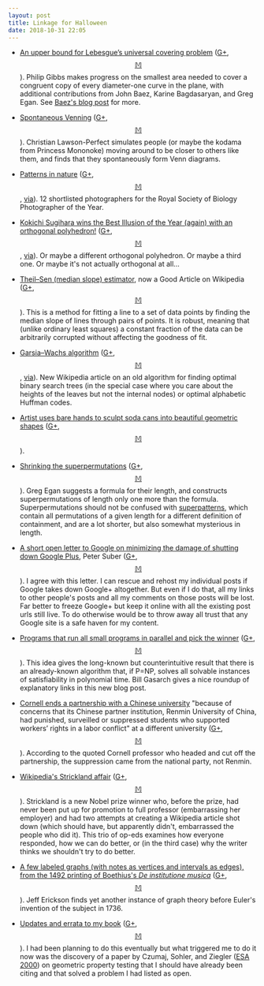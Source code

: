 ```yaml
---
layout: post
title: Linkage for Halloween
date: 2018-10-31 22:05
---
```

* [An upper bound for Lebesgue’s universal covering problem](http://vixra.org/abs/1801.0292) ([G+](https://plus.google.com/100003628603413742554/posts/5EjfGrTkT7f), [$$\mathbb{M}$$](https://mathstodon.xyz/@11011110/100908632866635208)). Philip Gibbs makes progress on the smallest area needed to cover a congruent copy of every diameter-one curve in the plane, with additional contributions from John Baez, Karine Bagdasaryan, and Greg Egan. See [Baez's blog post](https://johncarlosbaez.wordpress.com/2018/10/07/lebesgue-universal-covering-problem-part-3/) for more.

* [Spontaneous Venning](https://spontaneous-venning.glitch.me/) ([G+](https://plus.google.com/100003628603413742554/posts/9cZkcLdisKj), [$$\mathbb{M}$$](https://mathstodon.xyz/@christianp/100910732525415121)). Christian Lawson-Perfect simulates people (or maybe the kodama from Princess Mononoke) moving around to be closer to others like them, and finds that they spontaneously form Venn diagrams.

* [Patterns in nature](https://www.theguardian.com/environment/gallery/2018/oct/08/patterns-in-nature-2018-rsb-photographer-of-the-year-shortlist-in-pictures) ([G+](https://plus.google.com/100003628603413742554/posts/fRitHvk6pPT), [$$\mathbb{M}$$](https://mathstodon.xyz/@11011110/100923996042065552), [via](https://www.metafilter.com/177120/Patterns-in-Nature-RSB-2018-shortlist)). 12 shortlisted photographers for the Royal Society of Biology Photographer of the Year.

* [Kokichi Sugihara wins the Best Illusion of the Year (again) with an orthogonal polyhedron!](https://www.youtube.com/watch?v=iA5zBZB2dng) ([G+](https://plus.google.com/100003628603413742554/posts/JYpB2MM2b4o), [$$\mathbb{M}$$](https://mathstodon.xyz/@11011110/100925501377934219), [via](https://www.metafilter.com/177169/Accurate-perception-is-optional)). Or maybe a different orthogonal polyhedron. Or maybe a third one. Or maybe it's not actually orthogonal at all...

* [Theil–Sen (median slope) estimator](https://en.wikipedia.org/wiki/Theil%E2%80%93Sen_estimator), now a Good Article on Wikipedia ([G+](https://plus.google.com/100003628603413742554/posts/Vk9Wecm874V), [$$\mathbb{M}$$](https://mathstodon.xyz/@11011110/100936583124189097)). This is a method for fitting a line to a set of data points by finding the median slope of lines through pairs of points. It is robust, meaning that (unlike ordinary least squares) a constant fraction of the data can be arbitrarily corrupted without affecting the goodness of fit.

* [Garsia–Wachs algorithm](https://en.wikipedia.org/wiki/Garsia%E2%80%93Wachs_algorithm) ([G+](https://plus.google.com/100003628603413742554/posts/Chn5zT9KkvK), [$$\mathbb{M}$$](MDONLINK), [via](https://mathstodon.xyz/@11011110/100948654238777912)). New Wikipedia article on an old algorithm for finding optimal binary search trees (in the special case where you care about the heights of the leaves but not the internal nodes) or optimal alphabetic Huffman codes.

* [Artist uses bare hands to sculpt soda cans into beautiful geometric shapes](https://boingboing.net/2018/10/24/artist-uses-bare-hands-to-scul.html) ([G+](https://plus.google.com/100003628603413742554/posts/FTktp53ETtS), [$$\mathbb{M}$$](https://mathstodon.xyz/@11011110/100952153700824335)).

* [Shrinking the superpermutations](https://plus.google.com/113086553300459368002/posts/4VB8Xi3i2Gt) ([G+](https://plus.google.com/100003628603413742554/posts/DpdLg2bJBkE), [$$\mathbb{M}$$](https://mathstodon.xyz/@11011110/100960320455611890)). Greg Egan suggests a formula for their length, and constructs superpermutations of length only one more than the formula. Superpermutations should not be confused with [superpatterns](https://en.wikipedia.org/wiki/Superpattern), which contain all permutations of a given length for a different definition of containment, and are a lot shorter, but also somewhat mysterious in length.

* [A short open letter to Google on minimizing the damage of shutting down Google Plus](https://plus.google.com/+PeterSuber/posts/1Fc9YY6qdgy), Peter Suber ([G+](https://plus.google.com/100003628603413742554/posts/PEFJBUyrctz), [$$\mathbb{M}$$](https://mathstodon.xyz/@11011110/100965228335288276)). I agree with this letter. I can rescue and rehost my individual posts if Google takes down Google+ altogether. But even if I do that, all my links to other people's posts and all my comments on those posts will be lost. Far better to freeze Google+ but keep it online with all the existing post urls still live. To do otherwise would be to throw away all trust that any Google site is a safe haven for my content.

* [Programs that run all small programs in parallel and pick the winner](https://blog.computationalcomplexity.org/2018/10/if-pnp-then-we-have-alg-for-sat.html) ([G+](https://plus.google.com/100003628603413742554/posts/bosrwanRkJw), [$$\mathbb{M}$$](https://mathstodon.xyz/@11011110/100977749527152484)). This idea gives the long-known but counterintuitive result that there is an already-known algorithm that, if P=NP, solves all solvable instances of satisfiability in polynomial time. Bill Gasarch gives a nice roundup of explanatory links in this new blog post.

* [Cornell ends a partnership with a Chinese university](https://www.insidehighered.com/news/2018/10/29/cornell-ends-partnership-chinese-university-over-academic-freedom-concerns) "because of concerns that its Chinese partner institution, Renmin University of China, had punished, surveilled or suppressed students who supported workers’ rights in a labor conflict" at a different university ([G+](https://plus.google.com/100003628603413742554/posts/Lpgp2bb5AiQ), [$$\mathbb{M}$$](https://mathstodon.xyz/@11011110/100980106024821824)). According to the quoted Cornell professor who headed and cut off the partnership, the suppression came from the national party, not Renmin.

* [Wikipedia's Strickland affair](https://en.wikipedia.org/wiki/Wikipedia:Wikipedia_Signpost/2018-10-28/Op-ed) ([G+](https://plus.google.com/100003628603413742554/posts/bk77dBGnHYz), [$$\mathbb{M}$$](https://mathstodon.xyz/@11011110/100981222605072123)). Strickland is a new Nobel prize winner who, before the prize, had never been put up for promotion to full professor (embarrassing her employer) and had two attempts at creating a Wikipedia article shot down (which should have, but apparently didn't, embarrassed the people who did it). This trio of op-eds examines how everyone responded, how we can do better, or (in the third case) why the writer thinks we shouldn't try to do better.

* [A few labeled graphs (with notes as vertices and intervals as edges), from the 1492 printing of Boethius's _De institutione musica_](https://plus.google.com/+JeffErickson/posts/TbsWRKnsC7R) ([G+](https://plus.google.com/100003628603413742554/posts/TKUB7TpoH5B), [$$\mathbb{M}$$](https://mathstodon.xyz/@11011110/100989001006717818)). Jeff Erickson finds yet another instance of graph theory before Euler's invention of the subject in 1736.

* [Updates and errata to my book](http://www.ics.uci.edu/~eppstein/forbidden/) ([G+](https://plus.google.com/100003628603413742554/posts/KgB7MjFS2Ni), [$$\mathbb{M}$$](https://mathstodon.xyz/@11011110/100994118424940155)). I had been planning to do this eventually but what triggered me to do it now was the discovery of a paper by Czumaj, Sohler, and Ziegler ([ESA 2000](https://doi.org/10.1007/3-540-45253-2_15)) on geometric property testing that I should have already been citing and that solved a problem I had listed as open.